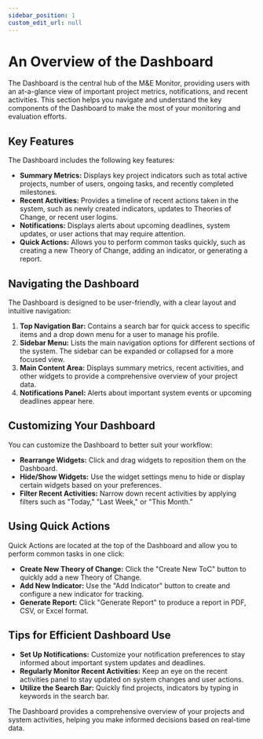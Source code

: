```yaml
---
sidebar_position: 1
custom_edit_url: null
---
```


# An Overview of the Dashboard

The Dashboard is the central hub of the M&E Monitor, providing users with an at-a-glance view of important project metrics, notifications, and recent activities. This section helps you navigate and understand the key components of the Dashboard to make the most of your monitoring and evaluation efforts.

## Key Features

The Dashboard includes the following key features:

- **Summary Metrics:** Displays key project indicators such as total active projects, number of users, ongoing tasks, and recently completed milestones.
- **Recent Activities:** Provides a timeline of recent actions taken in the system, such as newly created indicators, updates to Theories of Change, or recent user logins.
- **Notifications:** Displays alerts about upcoming deadlines, system updates, or user actions that may require attention.
- **Quick Actions:** Allows you to perform common tasks quickly, such as creating a new Theory of Change, adding an indicator, or generating a report.

## Navigating the Dashboard

The Dashboard is designed to be user-friendly, with a clear layout and intuitive navigation:

1. **Top Navigation Bar:** Contains a search bar for quick access to specific items and a drop down menu for a user to manage his profile.
2. **Sidebar Menu:** Lists the main navigation options for different sections of the system. The sidebar can be expanded or collapsed for a more focused view.
3. **Main Content Area:** Displays summary metrics, recent activities, and other widgets to provide a comprehensive overview of your project data.
4. **Notifications Panel:** Alerts about important system events or upcoming deadlines appear here.

## Customizing Your Dashboard

You can customize the Dashboard to better suit your workflow:

- **Rearrange Widgets:** Click and drag widgets to reposition them on the Dashboard.
- **Hide/Show Widgets:** Use the widget settings menu to hide or display certain widgets based on your preferences.
- **Filter Recent Activities:** Narrow down recent activities by applying filters such as "Today," "Last Week," or "This Month."

## Using Quick Actions

Quick Actions are located at the top of the Dashboard and allow you to perform common tasks in one click:

- **Create New Theory of Change:** Click the "Create New ToC" button to quickly add a new Theory of Change.
- **Add New Indicator:** Use the "Add Indicator" button to create and configure a new indicator for tracking.
- **Generate Report:** Click "Generate Report" to produce a report in PDF, CSV, or Excel format.

## Tips for Efficient Dashboard Use

- **Set Up Notifications:** Customize your notification preferences to stay informed about important system updates and deadlines.
- **Regularly Monitor Recent Activities:** Keep an eye on the recent activities panel to stay updated on system changes and user actions.
- **Utilize the Search Bar:** Quickly find projects, indicators by typing in keywords in the search bar.

The Dashboard provides a comprehensive overview of your projects and system activities, helping you make informed decisions based on real-time data.

